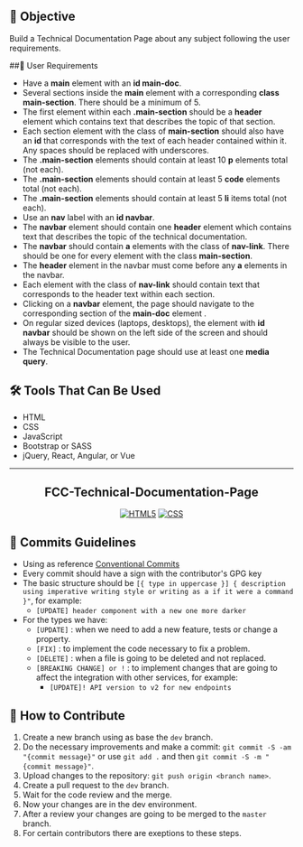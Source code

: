 ## 🎯 Objective
Build a Technical Documentation Page about any subject following the user requirements.

##📜 User Requirements
- Have a **main** element with an **id main-doc**.
- Several sections inside the **main** element with a corresponding **class main-section**. There should be a minimum of 5.
- The first element within each **.main-section** should be a **header** element which contains text that describes the topic of that section.
- Each section element with the class of **main-section** should also have an **id** that corresponds with the text of each header contained within it. Any spaces should be replaced with underscores.
- The **.main-section** elements should contain at least 10 **p** elements total (not each).
- The **.main-section** elements should contain at least 5 **code** elements total (not each).
- The **.main-section** elements should contain at least 5 **li** items total (not each).
- Use an **nav** label with an **id navbar**.
- The **navbar** element should contain one **header** element which contains text that describes the topic of the technical documentation.
- The **navbar** should contain **a** elements with the class of **nav-link**. There should be one for every element with the class **main-section**.
 - The **header** element in the navbar must come before any **a** elements in the navbar.
- Each element with the class of **nav-link** should contain text that corresponds to the header text within each section.
- Clicking on a **navbar** element, the page should navigate to the corresponding section of the **main-doc** element .
-  On regular sized devices (laptops, desktops), the element with **id navbar** should be shown on the left side of the screen and should always be visible to the user.
- The Technical Documentation page should use at least one **media query**.

## 🛠 Tools That Can Be Used
- HTML
- CSS
- JavaScript
- Bootstrap or SASS
- jQuery, React, Angular, or Vue

---

<div align="center">
  <h2 align="center">
    <strong>
      FCC-Technical-Documentation-Page
    </strong>
  </h2>
</div>

<div align="center">

[![HTML5](https://img.shields.io/badge/-HTML5-f2f2f2?style=flat&logo=html5)](https://developer.mozilla.org/en-US/docs/Glossary/HTML5)
[![CSS](https://img.shields.io/badge/-CSS3-f2f2f2?style=flat&logo=css3&logoColor=1d6eac)](https://www.w3.org/Style/CSS/specs.en.html)

</div>


## 📔 Commits Guidelines

- Using as reference [Conventional Commits](https://www.conventionalcommits.org/en/v1.0.0/)
- Every commit should have a sign with the contributor's GPG key
- The basic structure should be `[{ type in uppercase }] { description using imperative writing style or writing as a if it were a command }"`, for example:
  - `[UPDATE] header component with a new one more darker`
- For the types we have:
  - `[UPDATE]` : when we need to add a new feature, tests or change a property.
  - `[FIX]` : to implement the code necessary to fix a problem.
  - `[DELETE]` : when a file is going to be deleted and not replaced.
  - `[BREAKING CHANGE] or !` : to implement changes that are going to affect the integration with other services, for example:
    - `[UPDATE]! API version to v2 for new endpoints`

##  🤝 How to Contribute

1. Create a new branch using as base the `dev` branch.
2. Do the necessary improvements and make a commit: `git commit -S -am "{commit message}"` or use `git add .` and then `git commit -S -m "{commit message}"`.
3. Upload changes to the repository: `git push origin <branch name>`.
4. Create a pull request to the `dev` branch.
5. Wait for the code review and the merge.
6. Now your changes are in the dev environment.
7. After a review your changes are going to be merged to the `master` branch.
8. For certain contributors there are exeptions to these steps.
